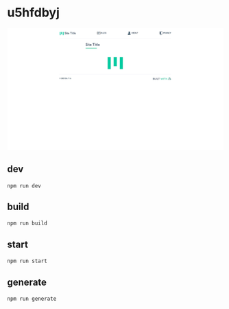 # u5hfdbyj

![](https://github.com/va2577/u5hfdbyj/blob/master/static/img/img-2.jpg?raw=true)

<!-- ![](https://github.com/va2577/u5hfdbyj/blob/master/static/img/img.jpg?raw=true) -->

## dev

```
npm run dev
```

## build

```
npm run build
```

## start

```
npm run start
```

## generate

```
npm run generate
```
